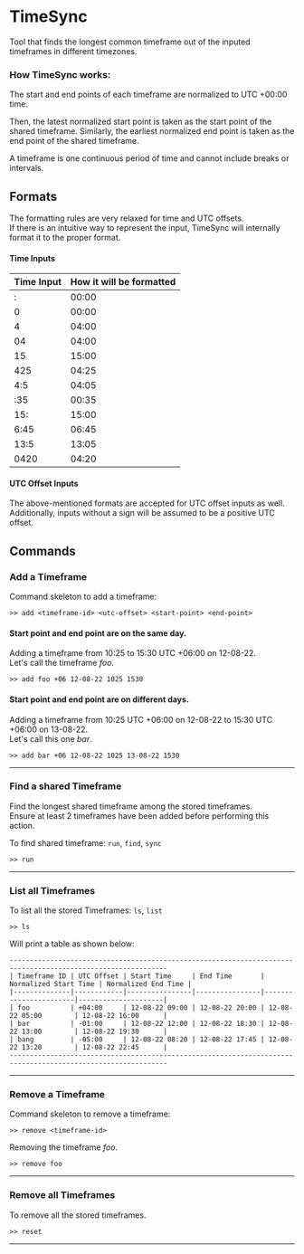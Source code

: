 # TimeSync

Tool that finds the longest common timeframe out of the inputed timeframes in different timezones. 

### How TimeSync works:

The start and end points of each timeframe are normalized to UTC +00:00 time.

Then, the latest normalized start point is taken as the start point of the shared timeframe.
Similarly, the earliest normalized end point is taken as the end point of the shared timeframe.

A timeframe is one continuous period of time and cannot include breaks or intervals.


## Formats
The formatting rules are very relaxed for time and UTC offsets.   
If there is an intuitive way 
to represent the input, TimeSync will internally format it to the proper format.  

#### Time Inputs

| Time Input | How it will be formatted |
|------------|--------------------------|
| :          | 00:00                    |
| 0          | 00:00                    |
| 4          | 04:00                    |
| 04         | 04:00                    |
| 15         | 15:00                    |
| 425        | 04:25                    |
| 4:5        | 04:05                    |
| :35        | 00:35                    |
| 15:        | 15:00                    |
| 6:45       | 06:45                    |
| 13:5       | 13:05                    |
| 0420       | 04:20                    |

#### UTC Offset Inputs
The above-mentioned formats are accepted for UTC offset inputs as well.  
Additionally, inputs without a sign will be assumed to be a positive UTC offset.

## Commands

### Add a Timeframe

Command skeleton to add a timeframe:

```shell
>> add <timeframe-id> <utc-offset> <start-point> <end-point>
```

#### Start point and end point are on the same day.  

Adding a timeframe from 10:25 to 15:30 UTC +06:00 on 12-08-22.  
Let's call the timeframe _foo_.

```shell
>> add foo +06 12-08-22 1025 1530
```

#### Start point and end point are on different days.  

Adding a timeframe from 10:25 UTC +06:00 on 12-08-22 to 15:30 UTC +06:00 on 13-08-22.  
Let's call this one _bar_.

```shell
>> add bar +06 12-08-22 1025 13-08-22 1530
```

___

### Find a shared Timeframe

Find the longest shared timeframe among the stored timeframes.  
Ensure at least 2 timeframes have been added before performing this action.

To find shared timeframe: `run`, `find`, `sync`

```shell
>> run
```

___

### List all Timeframes

To list all the stored Timeframes: `ls`, `list`

```shell
>> ls
```

Will print a table as shown below:

```shell
-------------------------------------------------------------------------------------------------------------
| Timeframe ID | UTC Offset | Start Time     | End Time       | Normalized Start Time | Normalized End Time |
|--------------|------------|----------------|----------------|-----------------------|---------------------|
| foo          | +04:00     | 12-08-22 09:00 | 12-08-22 20:00 | 12-08-22 05:00        | 12-08-22 16:00      |
| bar          | -01:00     | 12-08-22 12:00 | 12-08-22 18:30 | 12-08-22 13:00        | 12-08-22 19:30      |
| bang         | -05:00     | 12-08-22 08:20 | 12-08-22 17:45 | 12-08-22 13:20        | 12-08-22 22:45      |
-------------------------------------------------------------------------------------------------------------
```

___

### Remove a Timeframe

Command skeleton to remove a timeframe:

```shell
>> remove <timeframe-id>
```

Removing the timeframe _foo_.

```shell
>> remove foo
```

___

### Remove all Timeframes

To remove all the stored timeframes.

```shell
>> reset
```

___
